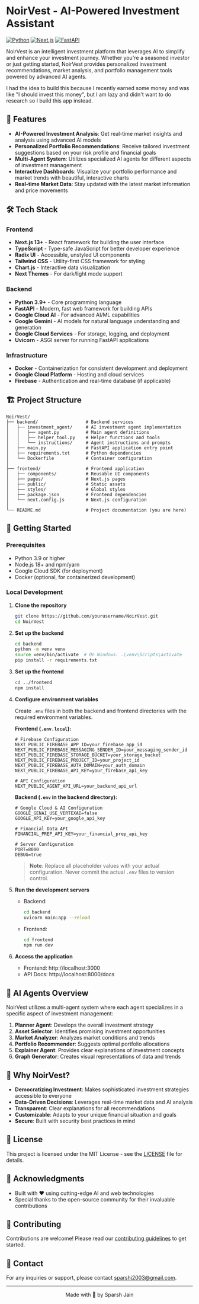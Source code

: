 # NoirVest - AI-Powered Investment Assistant

[![Python](https://img.shields.io/badge/python-3.9+-blue.svg)](https://www.python.org/downloads/)
[![Next.js](https://img.shields.io/badge/Next.js-13+-black.svg)](https://nextjs.org/)
[![FastAPI](https://img.shields.io/badge/FastAPI-0.100+-green.svg)](https://fastapi.tiangolo.com/)

NoirVest is an intelligent investment platform that leverages AI to simplify and enhance your investment journey. Whether you're a seasoned investor or just getting started, NoirVest provides personalized investment recommendations, market analysis, and portfolio management tools powered by advanced AI agents.

I had the idea to build this because I recently earned some money and was like "I should invest this money", but I am lazy and didn't want to do research so I build this app instead.

## 🚀 Features

- **AI-Powered Investment Analysis**: Get real-time market insights and analysis using advanced AI models
- **Personalized Portfolio Recommendations**: Receive tailored investment suggestions based on your risk profile and financial goals
- **Multi-Agent System**: Utilizes specialized AI agents for different aspects of investment management
- **Interactive Dashboards**: Visualize your portfolio performance and market trends with beautiful, interactive charts
- **Real-time Market Data**: Stay updated with the latest market information and price movements

## 🛠️ Tech Stack

### Frontend
- **Next.js 13+** - React framework for building the user interface
- **TypeScript** - Type-safe JavaScript for better developer experience
- **Radix UI** - Accessible, unstyled UI components
- **Tailwind CSS** - Utility-first CSS framework for styling
- **Chart.js** - Interactive data visualization
- **Next Themes** - For dark/light mode support

### Backend
- **Python 3.9+** - Core programming language
- **FastAPI** - Modern, fast web framework for building APIs
- **Google Cloud AI** - For advanced AI/ML capabilities
- **Google Gemini** - AI models for natural language understanding and generation
- **Google Cloud Services** - For storage, logging, and deployment
- **Uvicorn** - ASGI server for running FastAPI applications

### Infrastructure
- **Docker** - Containerization for consistent development and deployment
- **Google Cloud Platform** - Hosting and cloud services
- **Firebase** - Authentication and real-time database (if applicable)

## 🏗️ Project Structure

```
NoirVest/
├── backend/                  # Backend services
│   ├── investment_agent/     # AI investment agent implementation
│   │   ├── agent.py          # Main agent definitions
│   │   ├── helper_tool.py    # Helper functions and tools
│   │   └── instructions/     # Agent instructions and prompts
│   ├── main.py               # FastAPI application entry point
│   ├── requirements.txt      # Python dependencies
│   └── Dockerfile            # Container configuration
│
├── frontend/                 # Frontend application
│   ├── components/           # Reusable UI components
│   ├── pages/                # Next.js pages
│   ├── public/               # Static assets
│   ├── styles/               # Global styles
│   ├── package.json          # Frontend dependencies
│   └── next.config.js        # Next.js configuration
│
└── README.md                 # Project documentation (you are here)
```

## 🚀 Getting Started

### Prerequisites

- Python 3.9 or higher
- Node.js 18+ and npm/yarn
- Google Cloud SDK (for deployment)
- Docker (optional, for containerized development)

### Local Development

1. **Clone the repository**
   ```bash
   git clone https://github.com/yourusername/NoirVest.git
   cd NoirVest
   ```

2. **Set up the backend**
   ```bash
   cd backend
   python -m venv venv
   source venv/bin/activate  # On Windows: .\venv\Scripts\activate
   pip install -r requirements.txt
   ```

3. **Set up the frontend**
   ```bash
   cd ../frontend
   npm install
   ```

4. **Configure environment variables**

   Create `.env` files in both the backend and frontend directories with the required environment variables.

   **Frontend (`.env.local`):**
   ```env
   # Firebase Configuration
   NEXT_PUBLIC_FIREBASE_APP_ID=your_firebase_app_id
   NEXT_PUBLIC_FIREBASE_MESSAGING_SENDER_ID=your_messaging_sender_id
   NEXT_PUBLIC_FIREBASE_STORAGE_BUCKET=your_storage_bucket
   NEXT_PUBLIC_FIREBASE_PROJECT_ID=your_project_id
   NEXT_PUBLIC_FIREBASE_AUTH_DOMAIN=your_auth_domain
   NEXT_PUBLIC_FIREBASE_API_KEY=your_firebase_api_key
   
   # API Configuration
   NEXT_PUBLIC_AGENT_API_URL=your_backend_api_url
   ```

   **Backend (`.env` in the backend directory):**
   ```env
   # Google Cloud & AI Configuration
   GOOGLE_GENAI_USE_VERTEXAI=false
   GOOGLE_API_KEY=your_google_api_key
   
   # Financial Data API
   FINANCIAL_PREP_API_KEY=your_financial_prep_api_key
   
   # Server Configuration
   PORT=8000
   DEBUG=true
   ```

   > **Note**: Replace all placeholder values with your actual configuration. Never commit the actual `.env` files to version control.

5. **Run the development servers**
   - Backend:
     ```bash
     cd backend
     uvicorn main:app --reload
     ```
   - Frontend:
     ```bash
     cd frontend
     npm run dev
     ```

6. **Access the application**
   - Frontend: http://localhost:3000
   - API Docs: http://localhost:8000/docs

## 🤖 AI Agents Overview

NoirVest utilizes a multi-agent system where each agent specializes in a specific aspect of investment management:

1. **Planner Agent**: Develops the overall investment strategy
2. **Asset Selector**: Identifies promising investment opportunities
3. **Market Analyzer**: Analyzes market conditions and trends
4. **Portfolio Recommender**: Suggests optimal portfolio allocations
5. **Explainer Agent**: Provides clear explanations of investment concepts
6. **Graph Generator**: Creates visual representations of data and trends

## 🌟 Why NoirVest?

- **Democratizing Investment**: Makes sophisticated investment strategies accessible to everyone
- **Data-Driven Decisions**: Leverages real-time market data and AI analysis
- **Transparent**: Clear explanations for all recommendations
- **Customizable**: Adapts to your unique financial situation and goals
- **Secure**: Built with security best practices in mind

## 📄 License

This project is licensed under the MIT License - see the [LICENSE](LICENSE) file for details.

## 🙏 Acknowledgments

- Built with ❤️ using cutting-edge AI and web technologies
- Special thanks to the open-source community for their invaluable contributions

## 🤝 Contributing

Contributions are welcome! Please read our [contributing guidelines](CONTRIBUTING.md) to get started.

## 📧 Contact

For any inquiries or support, please contact [sparshj2003@gmail.com](mailto:sparshj2003@gmail.com).

---

<div align="center">
  Made with 💙 by Sparsh Jain
</div>
